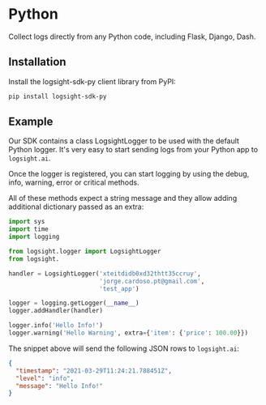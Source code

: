 Python
=======

Collect logs directly from any Python code, including Flask, Django, Dash. 

Installation
-------

Install the logsight-sdk-py client library from PyPI:

```bash
pip install logsight-sdk-py
```

Example
-------

Our SDK contains a class LogsightLogger to be used with the default Python logger.
It's very easy to start sending logs from your Python app to `logsight.ai`.

Once the logger is registered, you can start logging by using the debug, info, warning,
error or critical methods.

All of these methods expect a string message and they allow adding additional dictionary 
passed as an extra:


```python
import sys
import time
import logging

from logsight.logger import LogsightLogger
from logsight.

handler = LogsightLogger('xteitdidb0xd32thtt35ccruy', 
                         'jorge.cardoso.pt@gmail.com', 
                         'test_app')

logger = logging.getLogger(__name__)
logger.addHandler(handler)

logger.info('Hello Info!')
logger.warning('Hello Warning', extra={'item': {'price': 100.00}})
```

The snippet above will send the following JSON rows to `logsight.ai`:

```json
{
  "timestamp": "2021-03-29T11:24:21.788451Z",
  "level": "info",
  "message": "Hello Info!"
}
```
